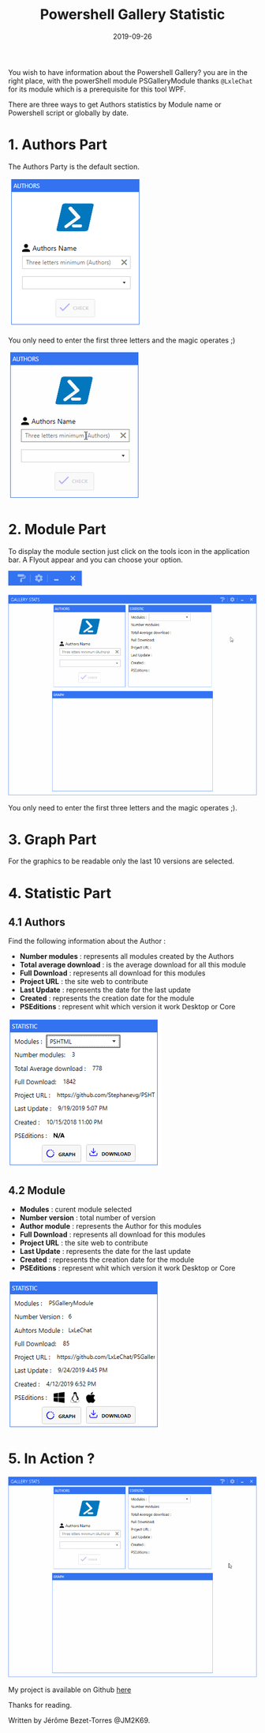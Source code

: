 ﻿---
layout: post
title: "Powershell Gallery Statistic"
date: 2019-09-26
tags: [PowerShell,Mahapps, WPF ]
published : true
---


You wish to have information about the Powershell Gallery? you are in the right place, with the powerShell module PSGalleryModule thanks `@LxleChat` for its module which is a prerequisite for this tool WPF. 

There are three ways to get Authors statistics by Module name or Powershell script or globally by date.

# 1. Authors Part

The Authors Party is the default section.

![Auhtors_img](/img/Authors_P1.PNG)

You only need to enter the first three letters and the magic operates ;)

![Authors demo](/img/Authors_P1.gif)

# 2. Module Part

To display the module section just click on the tools icon in the application bar. A Flyout appear and you can choose your option.

![Auhtors_img](/img/option.PNG)


![Authors demo](/img/ChangeMode.gif)

You only need to enter the first three letters and the magic operates ;).
# 3. Graph Part

For the graphics to be readable only the last 10 versions are selected.

# 4. Statistic Part

## 4.1 Authors

Find the following information about the Author :

* **Number modules**  : represents all modules created by the Authors
* **Total average download** : is the average download for all this module
* **Full Download** : represents all download for this modules
* **Project URL** : the site web to contribute
* **Last Update** : represents the date for the last update
* **Created** : represents the creation date for the module
* **PSEditions** : represent whit which version it work Desktop or Core

![Authors demo](/img/StatsA.PNG)

## 4.2 Module

* **Modules**  : curent module selected
* **Number version** : total number of version
* **Author module** : represents the Author for this modules
* **Full Download** : represents all download for this modules
* **Project URL** : the site web to contribute
* **Last Update** : represents the date for the last update
* **Created** : represents the creation date for the module
* **PSEditions** : represent whit which version it work Desktop or Core

![Authors demo](/img/StatsM.PNG)


# 5. In Action ?


![Authors demo](/img/ActionTime.gif)


My project is available on Github [here](https://github.com/JM2K69/PowershellGalleryStats)

Thanks for reading.

Written by Jérôme Bezet-Torres @JM2K69.
